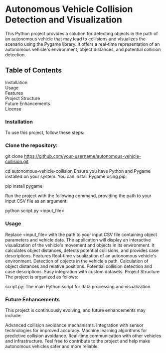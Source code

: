 # Autonomous Vehicle Collision Detection and Visualization
This Python project provides a solution for detecting objects in the path of an autonomous vehicle that may lead to collisions and visualizes the scenario using the Pygame library. It offers a real-time representation of an autonomous vehicle's environment, object distances, and potential collision detection.

## Table of Contents
Installation\
Usage\
Features\
Project Structure\
Future Enhancements\
License

### Installation
To use this project, follow these steps:

### Clone the repository:

git clone https://github.com/your-username/autonomous-vehicle-collision.git

cd autonomous-vehicle-collision
Ensure you have Python and Pygame installed on your system. You can install Pygame using pip:

pip install pygame

Run the project with the following command, providing the path to your input CSV file as an argument:

python script.py <input_file>

### Usage
Replace <input_file> with the path to your input CSV file containing object parameters and vehicle data.
The application will display an interactive visualization of the vehicle's movement and objects in its environment.
It calculates object distances, detects potential collisions, and provides case descriptions.
Features
Real-time visualization of an autonomous vehicle's environment.
Detection of objects in the vehicle's path.
Calculation of object distances and relative positions.
Potential collision detection and case descriptions.
Easy integration with custom datasets.
Project Structure
The project is organized as follows:

script.py: The main Python script for data processing and visualization.

### Future Enhancements
This project is continuously evolving, and future enhancements may include:

Advanced collision avoidance mechanisms.
Integration with sensor technologies for improved accuracy.
Machine learning algorithms for predictive collision avoidance.
Real-time communication with other vehicles and infrastructure.
Feel free to contribute to the project and help make autonomous vehicles safer and more reliable.




